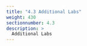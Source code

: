 ```yaml
---
title: "4.3 Additional Labs"
weight: 430
sectionnumber: 4.3
description: >
  Additional Labs
---
```


<!--

## TODO

* [ ] Ressourcen auch als Yaml im Git und verlinken
* [ ] Source Links überprüfen
* [ ] Java Spring Boot Example Repository forken oder als vorbereitetes / geklontes Repo im Pod?

-->
